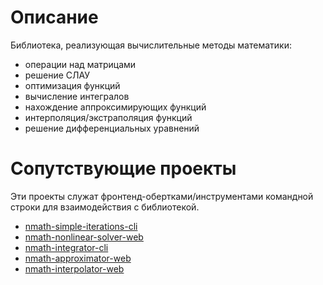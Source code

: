 # Описание
Библиотека, реализующая вычислительные методы математики:
+ операции над матрицами
+ решение СЛАУ
+ оптимизация функций
+ вычисление интегралов
+ нахождение аппроксимирующих функций
+ интерполяция/экстраполяция функций
+ решение дифференциальных уравнений
# Сопутствующие проекты
Эти проекты служат фронтенд-обертками/инструментами командной строки для взаимодействия с библиотекой.
+ [nmath-simple-iterations-cli](https://github.com/alldaygooning/nmath-simple-iterations-cli)
+ [nmath-nonlinear-solver-web](https://github.com/alldaygooning/nmath-nonlinear-solver-web)
+ [nmath-integrator-cli](https://github.com/alldaygooning/nmath-integrator-cli)
+ [nmath-approximator-web](https://github.com/alldaygooning/nmath-approximator-web)
+ [nmath-interpolator-web](https://github.com/alldaygooning/nmath-interpolator-web)
